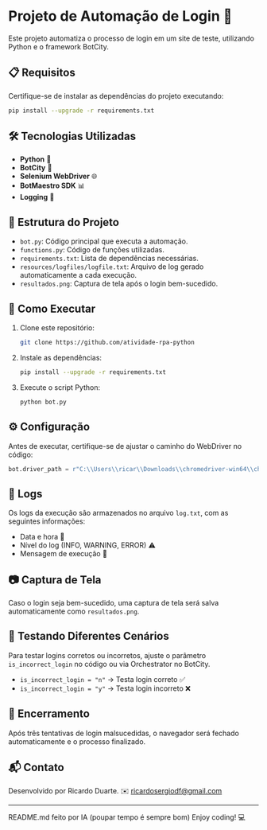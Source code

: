 # Projeto de Automação de Login 🚀

Este projeto automatiza o processo de login em um site de teste, utilizando Python e o framework BotCity.

## 📋 Requisitos

Certifique-se de instalar as dependências do projeto executando:
```bash
pip install --upgrade -r requirements.txt
```

## 🛠️ Tecnologias Utilizadas

- **Python** 🐍
- **BotCity** 🤖
- **Selenium WebDriver** 🌐
- **BotMaestro SDK** 📊
- **Logging** 📝

## 📂 Estrutura do Projeto

- `bot.py`: Código principal que executa a automação.
- `functions.py`: Código de funções utilizadas.
- `requirements.txt`: Lista de dependências necessárias.
- `resources/logfiles/logfile.txt`: Arquivo de log gerado automaticamente a cada execução.
- `resultados.png`: Captura de tela após o login bem-sucedido.

## 🚀 Como Executar

1. Clone este repositório:
   ```bash
   git clone https://github.com/atividade-rpa-python
   ```
2. Instale as dependências:
   ```bash
   pip install --upgrade -r requirements.txt
   ```
3. Execute o script Python:
   ```bash
   python bot.py
   ```

## ⚙️ Configuração

Antes de executar, certifique-se de ajustar o caminho do WebDriver no código:
```python
bot.driver_path = r"C:\\Users\\ricar\\Downloads\\chromedriver-win64\\chromedriver-win64\\chromedriver.exe"
```

## 📝 Logs

Os logs da execução são armazenados no arquivo `log.txt`, com as seguintes informações:
- Data e hora 📅
- Nível do log (INFO, WARNING, ERROR) ⚠️
- Mensagem de execução 📩

## 📷 Captura de Tela

Caso o login seja bem-sucedido, uma captura de tela será salva automaticamente como `resultados.png`.

## 🧪 Testando Diferentes Cenários

Para testar logins corretos ou incorretos, ajuste o parâmetro `is_incorrect_login` no código ou via Orchestrator no BotCity.
- `is_incorrect_login = "n"` → Testa login correto ✅
- `is_incorrect_login = "y"` → Testa login incorreto ❌

## 🛑 Encerramento

Após três tentativas de login malsucedidas, o navegador será fechado automaticamente e o processo finalizado.

## 📬 Contato

Desenvolvido por Ricardo Duarte. ✉️ ricardosergiodf@gmail.com

---

README.md feito por IA (poupar tempo é sempre bom)
Enjoy coding! 💻

